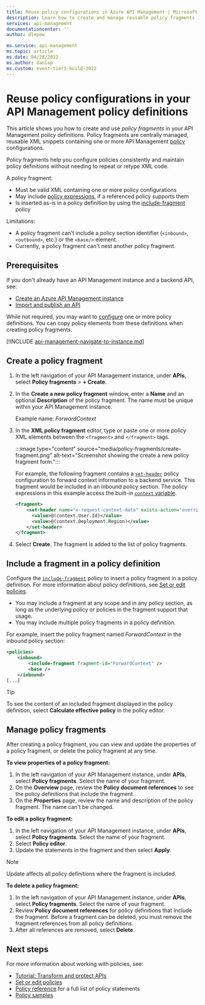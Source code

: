 ```yaml
---
title: Reuse policy configurations in Azure API Management | Microsoft Docs
description: Learn how to create and manage reusable policy fragments in Azure API Management. Policy fragments are XML elements containing policy configurations that can be included in any policy definition.
services: api-management
documentationcenter: ''
author: dlepow

ms.service: api-management
ms.topic: article
ms.date: 04/28/2022
ms.author: danlep
ms.custom: event-tier1-build-2022
---
```


# Reuse policy configurations in your API Management policy definitions

This article shows you how to create and use *policy fragments* in your API Management policy definitions. Policy fragments are centrally managed, reusable XML snippets containing one or more API Management [policy](api-management-howto-policies.md) configurations. 

Policy fragments help you configure policies consistently and maintain policy definitions without needing to repeat or retype XML code.

A policy fragment:

* Must be valid XML containing one or more policy configurations
* May include [policy expressions](api-management-policy-expressions.md), if a referenced policy supports them
* Is inserted as-is in a policy definition by using the [include-fragment](api-management-advanced-policies.md#IncludeFragment) policy

Limitations:

* A policy fragment can't include a policy section identifier (`<inbound>`, `<outbound>`, etc.) or the `<base/>` element.
* Currently, a policy fragment can't nest another policy fragment. 

## Prerequisites

If you don't already have an API Management instance and a backend API, see:

- [Create an Azure API Management instance](get-started-create-service-instance.md)
- [Import and publish an API](import-and-publish.md)

While not required, you may want to [configure](set-edit-policies.md) one or more policy definitions. You can copy policy elements from these definitions when creating policy fragments.

[!INCLUDE [api-management-navigate-to-instance.md](../../includes/api-management-navigate-to-instance.md)]

## Create a policy fragment

1. In the left navigation of your API Management instance, under **APIs**, select **Policy fragments** > **+ Create**.
1. In the **Create a new policy fragment** window, enter a **Name** and an optional **Description** of the policy fragment. The name must be unique within your API Management instance.

    Example name: *ForwardContext*
1. In the **XML policy fragment** editor, type or paste one or more policy XML elements between the `<fragment>` and `</fragment>` tags. 

    :::image type="content" source="media/policy-fragments/create-fragment.png" alt-text="Screenshot showing the create a new policy fragment form.":::

    For example, the following fragment contains a [`set-header`](api-management-transformation-policies.md#SetHTTPheader) policy configuration to forward context information to a backend service. This fragment would be included in an inbound policy section. The policy expressions in this example access the built-in [`context` variable](api-management-policy-expressions.md#ContextVariables).

    ```xml
    <fragment>
        <set-header name="x-request-context-data" exists-action="override">
          <value>@(context.User.Id)</value>
          <value>@(context.Deployment.Region)</value>
        </set-header>
    </fragment>
    ```
    
1. Select **Create**. The fragment is added to the list of policy fragments.

## Include a fragment in a policy definition

Configure the [`include-fragment`](api-management-advanced-policies.md#IncludeFragment) policy to insert a policy fragment in a policy definition. For more information about policy definitions, see [Set or edit policies](set-edit-policies.md).

* You may include a fragment at any scope and in any policy section, as long as the underlying policy or policies in the fragment support that usage.
* You may include multiple policy fragments in a policy definition.

For example, insert the policy fragment named *ForwardContext* in the inbound policy section:

```xml
<policies>
    <inbound>
        <include-fragment fragment-id="ForwardContext" />
        <base />
    </inbound>
[...]
```

> [!TIP]
> To see the content of an included fragment displayed in the policy definition, select **Calculate effective policy** in the policy editor.

## Manage policy fragments

After creating a policy fragment, you can view and update the properties of a policy fragment, or delete the policy fragment at any time.

**To view properties of a policy fragment:**

1. In the left navigation of your API Management instance, under **APIs**, select **Policy fragments**. Select the name of your fragment.
1. On the **Overview** page, review the **Policy document references** to see the policy definitions that include the fragment.
1. On the **Properties** page, review the name and description of the policy fragment. The name can't be changed.

**To edit a policy fragment:**

1. In the left navigation of your API Management instance, under **APIs**, select **Policy fragments**. Select the name of your fragment.
1. Select **Policy editor**. 
1. Update the statements in the fragment and then select **Apply**.

> [!NOTE]
> Update affects all policy definitions where the fragment is included.

**To delete a policy fragment:**

1. In the left navigation of your API Management instance, under **APIs**, select **Policy fragments**. Select the name of your fragment.
1. Review **Policy document references** for policy definitions that include the fragment. Before a fragment can be deleted, you must remove the fragment references from all policy definitions.
1. After all references are removed, select **Delete**.

## Next steps

For more information about working with policies, see:

+ [Tutorial: Transform and protect APIs](transform-api.md)
+ [Set or edit policies](set-edit-policies.md)
+ [Policy reference](./api-management-policies.md) for a full list of policy statements
+ [Policy samples](./policies/index.md)	
